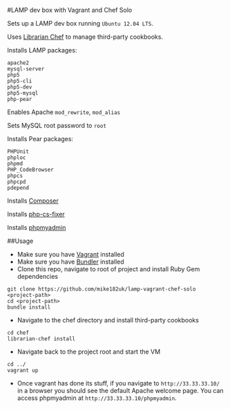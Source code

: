 #LAMP dev box with Vagrant and Chef Solo

Sets up a LAMP dev box running `Ubuntu 12.04 LTS`.

Uses [Librarian Chef](https://github.com/applicationsonline/librarian-chef) to manage third-party cookbooks.

Installs LAMP packages:

```
apache2
mysql-server
php5
php5-cli
php5-dev
php5-mysql
php-pear
```

Enables Apache `mod_rewrite`, `mod_alias`

Sets MySQL root password to `root`

Installs Pear packages:

```
PHPUnit
phploc
phpmd
PHP_CodeBrowser
phpcs
phpcpd
pdepend
```

Installs [Composer](http://getcomposer.org/)

Installs [php-cs-fixer](https://github.com/fabpot/PHP-CS-Fixer)

Installs [phpmyadmin](http://www.phpmyadmin.net/home_page/index.php)

##Usage

- Make sure you have [Vagrant](http://www.vagrantup.com/) installed
- Make sure you have [Bundler](http://bundler.io/) installed
- Clone this repo, navigate to root of project and install Ruby Gem dependencies

```
git clone https://github.com/mike182uk/lamp-vagrant-chef-solo <project-path>
cd <project-path>
bundle install
```

- Navigate to the chef directory and install third-party cookbooks

```
cd chef
librarian-chef install
```

- Navigate back to the project root and start the VM

```
cd ../
vagrant up
```

- Once vagrant has done its stuff, if you navigate to `http://33.33.33.10/` in a browser you should see the default Apache welcome page. You can access phpmyadmin at `http://33.33.33.10/phpmyadmin`.